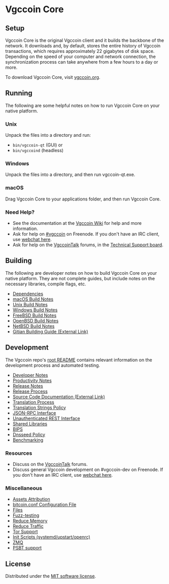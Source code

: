 Vgccoin Core
=============

Setup
---------------------
Vgccoin Core is the original Vgccoin client and it builds the backbone of the network. It downloads and, by default, stores the entire history of Vgccoin transactions, which requires approximately 22 gigabytes of disk space. Depending on the speed of your computer and network connection, the synchronization process can take anywhere from a few hours to a day or more.

To download Vgccoin Core, visit [vgccoin.org](https://vgccoin.org/).

Running
---------------------
The following are some helpful notes on how to run Vgccoin Core on your native platform.

### Unix

Unpack the files into a directory and run:

- `bin/vgccoin-qt` (GUI) or
- `bin/vgccoind` (headless)

### Windows

Unpack the files into a directory, and then run vgccoin-qt.exe.

### macOS

Drag Vgccoin Core to your applications folder, and then run Vgccoin Core.

### Need Help?

* See the documentation at the [Vgccoin Wiki](https://vgccoin.info/) for help and more information.
* Ask for help on [#vgccoin](https://webchat.freenode.net/#vgccoin) on Freenode. If you don't have an IRC client, use [webchat here](https://webchat.freenode.net/#vgccoin).
* Ask for help on the [VgccoinTalk](https://vgccointalk.io/) forums, in the [Technical Support board](https://vgccointalk.io/c/technical-support).

Building
---------------------
The following are developer notes on how to build Vgccoin Core on your native platform. They are not complete guides, but include notes on the necessary libraries, compile flags, etc.

- [Dependencies](dependencies.md)
- [macOS Build Notes](build-osx.md)
- [Unix Build Notes](build-unix.md)
- [Windows Build Notes](build-windows.md)
- [FreeBSD Build Notes](build-freebsd.md)
- [OpenBSD Build Notes](build-openbsd.md)
- [NetBSD Build Notes](build-netbsd.md)
- [Gitian Building Guide (External Link)](https://github.com/bitcoin-core/docs/blob/master/gitian-building.md)

Development
---------------------
The Vgccoin repo's [root README](/README.md) contains relevant information on the development process and automated testing.

- [Developer Notes](developer-notes.md)
- [Productivity Notes](productivity.md)
- [Release Notes](release-notes.md)
- [Release Process](release-process.md)
- [Source Code Documentation (External Link)](https://doxygen.bitcoincore.org/)
- [Translation Process](translation_process.md)
- [Translation Strings Policy](translation_strings_policy.md)
- [JSON-RPC Interface](JSON-RPC-interface.md)
- [Unauthenticated REST Interface](REST-interface.md)
- [Shared Libraries](shared-libraries.md)
- [BIPS](bips.md)
- [Dnsseed Policy](dnsseed-policy.md)
- [Benchmarking](benchmarking.md)

### Resources
* Discuss on the [VgccoinTalk](https://vgccointalk.io/) forums.
* Discuss general Vgccoin development on #vgccoin-dev on Freenode. If you don't have an IRC client, use [webchat here](https://webchat.freenode.net/#vgccoin-dev).

### Miscellaneous
- [Assets Attribution](assets-attribution.md)
- [bitcoin.conf Configuration File](bitcoin-conf.md)
- [Files](files.md)
- [Fuzz-testing](fuzzing.md)
- [Reduce Memory](reduce-memory.md)
- [Reduce Traffic](reduce-traffic.md)
- [Tor Support](tor.md)
- [Init Scripts (systemd/upstart/openrc)](init.md)
- [ZMQ](zmq.md)
- [PSBT support](psbt.md)

License
---------------------
Distributed under the [MIT software license](/COPYING).
